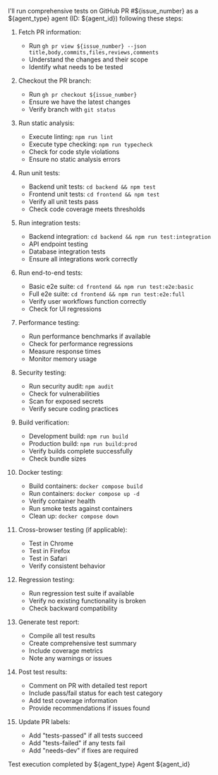 I'll run comprehensive tests on GitHub PR #${issue_number} as a ${agent_type} agent (ID: ${agent_id}) following these steps:

1. Fetch PR information:
   - Run `gh pr view ${issue_number} --json title,body,commits,files,reviews,comments`
   - Understand the changes and their scope
   - Identify what needs to be tested

2. Checkout the PR branch:
   - Run `gh pr checkout ${issue_number}`
   - Ensure we have the latest changes
   - Verify branch with `git status`

3. Run static analysis:
   - Execute linting: `npm run lint`
   - Execute type checking: `npm run typecheck`
   - Check for code style violations
   - Ensure no static analysis errors

4. Run unit tests:
   - Backend unit tests: `cd backend && npm test`
   - Frontend unit tests: `cd frontend && npm test`
   - Verify all unit tests pass
   - Check code coverage meets thresholds

5. Run integration tests:
   - Backend integration: `cd backend && npm run test:integration`
   - API endpoint testing
   - Database integration tests
   - Ensure all integrations work correctly

6. Run end-to-end tests:
   - Basic e2e suite: `cd frontend && npm run test:e2e:basic`
   - Full e2e suite: `cd frontend && npm run test:e2e:full`
   - Verify user workflows function correctly
   - Check for UI regressions

7. Performance testing:
   - Run performance benchmarks if available
   - Check for performance regressions
   - Measure response times
   - Monitor memory usage

8. Security testing:
   - Run security audit: `npm audit`
   - Check for vulnerabilities
   - Scan for exposed secrets
   - Verify secure coding practices

9. Build verification:
   - Development build: `npm run build`
   - Production build: `npm run build:prod`
   - Verify builds complete successfully
   - Check bundle sizes

10. Docker testing:
    - Build containers: `docker compose build`
    - Run containers: `docker compose up -d`
    - Verify container health
    - Run smoke tests against containers
    - Clean up: `docker compose down`

11. Cross-browser testing (if applicable):
    - Test in Chrome
    - Test in Firefox
    - Test in Safari
    - Verify consistent behavior

12. Regression testing:
    - Run regression test suite if available
    - Verify no existing functionality is broken
    - Check backward compatibility

13. Generate test report:
    - Compile all test results
    - Create comprehensive test summary
    - Include coverage metrics
    - Note any warnings or issues

14. Post test results:
    - Comment on PR with detailed test report
    - Include pass/fail status for each test category
    - Add test coverage information
    - Provide recommendations if issues found

15. Update PR labels:
    - Add "tests-passed" if all tests succeed
    - Add "tests-failed" if any tests fail
    - Add "needs-dev" if fixes are required

Test execution completed by ${agent_type} Agent ${agent_id}